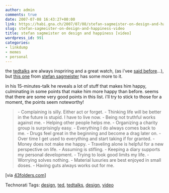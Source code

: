 ```yaml
---
author: admin
comments: true
date: 2007-07-08 16:43:27+00:00
link: https://habi.gna.ch/2007/07/08/stefan-sagmeister-on-design-and-happiness-video/
slug: stefan-sagmeister-on-design-and-happiness-video
title: stefan sagmeister on design and happiness [video]
wordpress_id: 991
categories:
- linkdump
- memes
- personal
---
```


the [tedtalks](http://www.ted.com/talks) are always inspriring and a great watch, (as i'vee [said before](https://habi.gna.ch/?s=tedtalks)...), but [this one](http://www.ted.com/talks/view/id/50) from [stefan sagmeister](https://en.wikipedia.org/wiki/Stefan_Sagmeister) has some more to it.



in his 15-minutes-talk he reveals a lot of stuff that makes him happy, culminating in some points that make him more happy than before.
seems that there are some very good points in this list.
i'll try to stick to those for a moment, the points seem noteworthy!


<blockquote>- Complaining is silly. Either act or forget.
- Thinking life will be better in the future is stupid. I have to live now.
- Being not truthful works against me.
- Helping other people helps me.
- Organizing a charity group is surprisingly easy.
- Everything I do always comes back to me.
- Drugs feel great in the beginning and become a drag later on.
- Over time I get used to everything and start taking if for granted.
- Money does not make me happy.
- Traveling alone is helpful for a new perspective on life.
- Assuming is stifling.
- Keeping a diary supports my personal development.
- Trying to look good limits my life.
- Worrying solves nothing.
- Material luxuries are best enjoyed in small doses.
- Having guts always works out for me.</blockquote>

[via [43folders.com](http://www.43folders.com/2007/06/14/stefan-sagmeister-on-design-and-happiness/)]



Technorati Tags: [design](http://www.technorati.com/tag/design), [ted](http://www.technorati.com/tag/ted), [tedtalks](http://www.technorati.com/tag/tedtalks), [design](http://www.technorati.com/tag/design), [video](http://www.technorati.com/tag/video)

